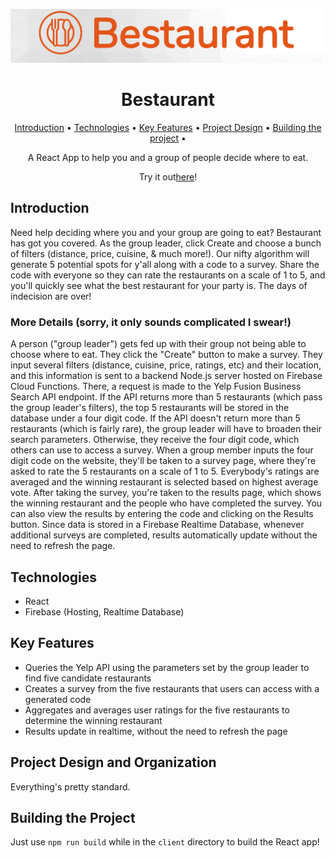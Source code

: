 <p align="center"><img src="./client/public/bestaurant_logo.jpg" width=800px/></p>

<h1 align="center">Bestaurant</h1>

<p align="center">
  <a href="#introduction">Introduction</a> •
  <a href="#technologies">Technologies</a> •
  <a href="#key-features">Key Features</a> •
  <a href="#project-design-and-organization">Project Design</a> •
  <a href="#building-the-project">Building the project</a> •
</p>

<p align="center">A React App to help you and a group of people decide where to eat.</p>
<p align="center"> Try it out<a href="https://consensus-9226f.firebaseapp.com/">here</a>! </p>

## Introduction 
Need help deciding where you and your group are going to eat?
Bestaurant has got you covered. As the group leader, click Create and choose a bunch of filters (distance, price, cuisine, &amp; much more!). Our nifty algorithm will generate 5 potential spots for y'all along with a code to a survey. Share the code with everyone so they can rate the restaurants on a scale of 1 to 5, and you'll quickly see what the best restaurant for your party is. The days of indecision are over!

### More Details (sorry, it only sounds complicated I swear!)
A person ("group leader") gets fed up with their group not being able to choose where to eat. They click the "Create" button to make a survey. They input several filters (distance, cuisine, price, ratings, etc) and their location, and this information is sent to a backend Node.js server hosted on Firebase Cloud Functions. There, a request is made to the Yelp Fusion Business Search API endpoint. If the API returns more than 5 restaurants (which pass the group leader's filters), the top 5 restaurants will be stored in the database under a four digit code. If the API doesn't return more than 5 restaurants (which is fairly rare), the group leader will have to broaden their search parameters. Otherwise, they receive the four digit code, which others can use to access a survey. When a group member inputs the four digit code on the website, they'll be taken to a survey page, where they're asked to rate the 5 restaurants on a scale of 1 to 5. Everybody's ratings are averaged and the winning restaurant is selected based on highest average vote. After taking the survey, you're taken to the results page, which shows the winning restaurant and the people who have completed the survey. You can also view the results by entering the code and clicking on the Results button. Since data is stored in a Firebase Realtime Database, whenever additional surveys are completed, results automatically update without the need to refresh the page. 

## Technologies
- React
- Firebase (Hosting, Realtime Database)

## Key Features
- Queries the Yelp API using the parameters set by the group leader to find five candidate restaurants
- Creates a survey from the five restaurants that users can access with a generated code
- Aggregates and averages user ratings for the five restaurants to determine the winning restaurant
- Results update in realtime, without the need to refresh the page

## Project Design and Organization
Everything's pretty standard.

## Building the Project
Just use `npm run build` while in the `client` directory to build the React app!
